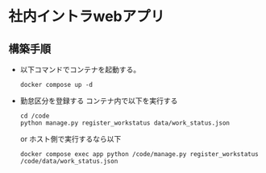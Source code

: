 # 社内イントラwebアプリ

## 構築手順

- 以下コマンドでコンテナを起動する。
    ```
    docker compose up -d
    ```

- 勤怠区分を登録する
    コンテナ内で以下を実行する
    ```
    cd /code
    python manage.py register_workstatus data/work_status.json
    ```
    or ホスト側で実行するなら以下
    ```
    docker compose exec app python /code/manage.py register_workstatus /code/data/work_status.json
    ```
